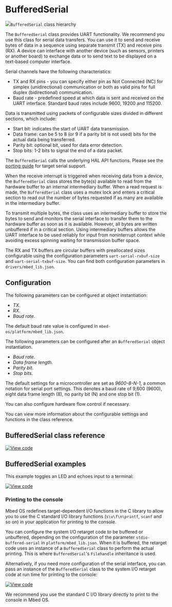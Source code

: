 # BufferedSerial

<span class="images">![](https://os.mbed.com/docs/mbed-os/development/mbed-os-api-doxy/classmbed_1_1_buffered_serial.png)<span>`BufferedSerial` class hierarchy</span></span>

The `BufferedSerial` class provides UART functionality. We recommend you use this class for serial data transfers. You can use it to send and receive bytes of data in a sequence using separate transmit (TX) and receive pins (RX). A device can interface with another device (such as sensors, printers or another board) to exchange data or to send text to be displayed on a text-based computer interface.

Serial channels have the following characteristics:

- TX and RX pins - you can specify either pin as Not Connected (NC) for simplex (unidirectional) communication or both as valid pins for full duplex (bidirectional) communication.
- Baud rate - predefined speed at which data is sent and received on the UART interface. Standard baud rates include 9600, 19200 and 115200.

Data is transmitted using packets of configurable sizes divided in different sections, which include:

- Start bit: indicates the start of UART data transmission.
- Data frame: can be 5 to 8 (or 9 if a parity bit is not used) bits for the actual data being transferred.
- Parity bit: optional bit, used for data error detection.
- Stop bits: 1-2 bits to signal the end of a data packet.

The `BufferedSerial` calls the underlying HAL API functions. Please see the [porting guide](../porting/serial-port.html) for target serial support.

When the receive interrupt is triggered when receiving data from a device, the `BufferedSerial` class stores the byte(s) available to read from the hardware buffer to an internal intermediary buffer. When a read request is made, the `BufferedSerial` class uses a mutex lock and enters a critical section to read out the number of bytes requested if as many are available in the intermediary buffer.

To transmit multiple bytes, the class uses an intermediary buffer to store the bytes to send and monitors the serial interface to transfer them to the hardware buffer as soon as it is available. However, all bytes are written unbuffered if in a critical section.
Using intermediary buffers allows the UART interface to be used reliably for input from noninterrupt context while avoiding excess spinning waiting for transmission buffer space.

The RX and TX buffers are circular buffers with preallocated sizes configurable using the configuration parameters `uart-serial-rxbuf-size` and `uart-serial-txbuf-size`. You can find both configuration parameters in `drivers/mbed_lib.json`.

## Configuration

The following parameters can be configured at object instantiation:

  - _TX_.
  - _RX_.
  - _Baud rate_.

The default baud rate value is configured in `mbed-os/platform/mbed_lib.json`.

The following parameters can be configured after an `BufferedSerial` object instantiation.

  - _Baud rate_.
  - _Data frame length_.
  - _Parity bit_.
  - _Stop bits_.

The default settings for a microcontroller are set as _9600-8-N-1_, a common notation for serial port settings. This denotes a baud rate of 9,600 (9600), eight data frame length (8), no parity bit (N) and one stop bit (1).

You can also configure hardware flow control if necessary.

You can view more information about the configurable settings and functions in the class reference.

## BufferedSerial class reference

[![View code](https://www.mbed.com/embed/?type=library)](https://os.mbed.com/docs/mbed-os/development/mbed-os-api-doxy/classmbed_1_1_buffered_serial.html)

## BufferedSerial examples

This example toggles an LED and echoes input to a terminal:

[![View code](https://www.mbed.com/embed/?url=https://github.com/ARMmbed/mbed-os-snippet-BufferedSerial_echo/tree/v6.0)](https://github.com/ARMmbed/mbed-os-snippet-BufferedSerial_echo/blob/v6.0/main.cpp)

### Printing to the console

Mbed OS redefines target-dependent I/O functions in the C library to allow you to use the C standard I/O library functions (`s\v\f\n\printf`, `scanf` and so on) in your application for printing to the console.

You can configure the system I/O retarget code to be buffered or unbuffered, depending on the configuration of the parameter `stdio-buffered-serial` in `platform/mbed_lib.json`. When it is buffered, the retarget code uses an instance of a `BufferedSerial` class to perform the actual printing. This is where `BufferedSerial`'s `Filehandle` inheritance is used.

Alternatively, if you need more configuration of the serial interface, you can pass an instance of the `BufferedSerial` class to the system I/O retarget code at run time for printing to the console:

[![View code](https://www.mbed.com/embed/?url=https://github.com/ARMmbed/mbed-os-snippet-BufferedSerial_printf/tree/v6.0)](https://github.com/ARMmbed/mbed-os-snippet-BufferedSerial_printf/blob/v6.0/main.cpp)

We recommend you use the standard C I/O library directly to print to the console in Mbed OS.

